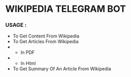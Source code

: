 # WIKIPEDIA TELEGRAM BOT

### USAGE :
* To Get Content From Wikipedia
* To Get Articles From Wikipedia 
 * - In PDF
 * - In Html
* To Get Summary Of An Article From Wikipedia
